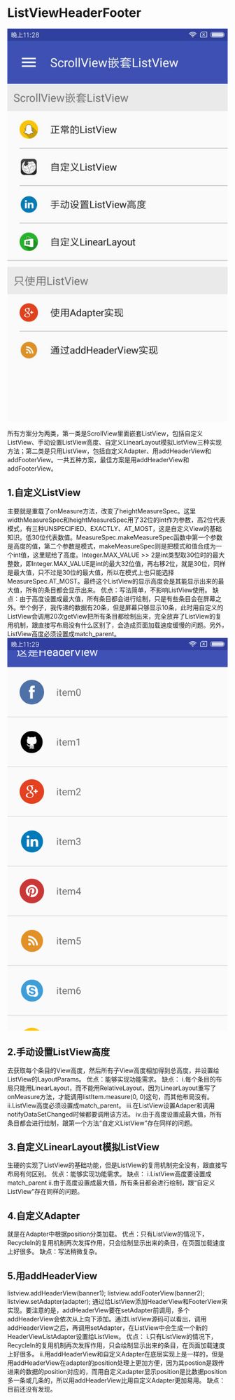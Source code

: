 # ListViewHeaderFooter
![图1](https://github.com/18Gray/ListViewHeaderFooter/blob/master/img/1.jpg) 

所有方案分为两类，第一类是ScrollView里面嵌套ListView，包括自定义ListView、手动设置ListView高度、自定义LinearLayout模拟ListView三种实现方法；第二类是只用ListView，包括自定义Adapter、用addHeaderView和addFooterView。一共五种方案，最佳方案是用addHeaderView和addFooterView。

## 1.自定义ListView
主要就是重载了onMeasure方法，改变了heightMeasureSpec。这里widthMeasureSpec和heightMeasureSpec用了32位的int作为参数，高2位代表模式，有三种UNSPECIFIED、EXACTLY、AT_MOST，这是自定义View的基础知识。低30位代表数值。MeasureSpec.makeMeasureSpec函数中第一个参数是高度的值，第二个参数是模式，makeMeasureSpec则是把模式和值合成为一个int值，这里赋给了高度。Integer.MAX_VALUE >> 2是int类型取30位时的最大整数，即Integer.MAX_VALUE是int的最大32位值，再右移2位，就是30位，同样是最大值，只不过是30位的最大值，所以在模式上也只能选择MeasureSpec.AT_MOST。最终这个ListView的显示高度会是其能显示出来的最大值，所有的条目都会显示出来。
优点：写法简单，不影响ListView使用。
缺点：由于高度设置成最大值，所有条目都会进行绘制，只是有些条目会在屏幕之外。举个例子，我传递的数据有20条，但是屏幕只够显示10条，此时用自定义的ListView会调用20次getView把所有条目都绘制出来，完全放弃了ListView的复用机制，跟直接写布局没有什么区别了，会造成页面加载速度缓慢的问题。另外，ListView高度必须设置成match_parent。
![图2](https://github.com/18Gray/ListViewHeaderFooter/blob/master/img/2.png)

## 2.手动设置ListView高度
去获取每个条目的View高度，然后所有子View高度相加得到总高度，并设置给ListView的LayoutParams。
优点：能够实现功能需求。
缺点：
i.每个条目的布局只能用LinearLayout，而不能用RelativeLayout，因为LinearLayout重写了onMeasure方法，才能调用listItem.measure(0, 0)这句，而其他布局没有。
ii.ListView高度必须设置成match_parent。
iii.在ListView设置Adaper和调用notifyDataSetChanged时候都要调用该方法。
iv.由于高度设置成最大值，所有条目都会进行绘制，跟第一个方法“自定义ListView”存在同样的问题。

## 3.自定义LinearLayout模拟ListView
生硬的实现了ListView的基础功能，但是ListView的复用机制完全没有，跟直接写布局有何区别。
优点：能够实现功能需求。
缺点：
i.ListView高度要设置成match_parent
ii.由于高度设置成最大值，所有条目都会进行绘制，跟“自定义ListView”存在同样的问题。

## 4.自定义Adapter
就是在Adapter中根据position分类加载。
优点：只有ListView的情况下，RecycleIn的复用机制再次发挥作用，只会绘制显示出来的条目，在页面加载速度上好很多。
缺点：写法稍微复杂。

## 5.用addHeaderView
listview.addHeaderView(banner1);
listview.addFooterView(banner2);
listview.setAdapter(adapter);
通过给ListView添加HeaderView和FooterView来实现。要注意的是，addHeaderView要在setAdapter前调用，多个addHeaderView会依次从上向下添加。通过ListView源码可以看出，调用addHeaderView之后，再调用setAdapter，在ListView中会生成一个新的HeaderViewListAdapter设置给ListView。
优点：
i.只有ListView的情况下，RecycleIn的复用机制再次发挥作用，只会绘制显示出来的条目，在页面加载速度上好很多。
ii.用addHeaderView和自定义Adapter在底层实现上是一样的，但是用addHeaderView在adapter的position处理上更加方便，因为其postion是跟传进来的数据的position对应的，而用自定义adapter显示position是比数据position多一条或几条的，所以用addHeaderView比用自定义Adapter更加易用。
缺点：目前还没有发现。
